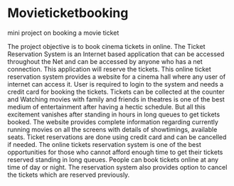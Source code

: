 # Movieticketbooking
mini project on booking a movie ticket

The project objective is to book cinema tickets in online. 
The Ticket Reservation System is an Internet based application that can be accessed throughout the Net and can be accessed by anyone who has a net connection.
This application will reserve the tickets.
This online ticket reservation system provides a website for a cinema hall where any user of internet can access it.
User is required to login to the system and needs a credit card for booking the tickets. 
Tickets can be collected at the counter and Watching movies with family and friends in theatres is one of the best medium of entertainment after having a hectic schedule. But all this excitement vanishes after standing in hours in long queues to get tickets booked.
The website provides complete information regarding currently running movies on all the screens with details of showtimings, available seats. 
Ticket reservations are done using credit card and can be cancelled if needed. 
The online tickets reservation system is one of the best opportunities for those who cannot afford enough time to get their tickets reserved standing in long queues. 
People can book tickets online at any time of day or night.
The reservation system also provides option to cancel the tickets which are reserved previously.
